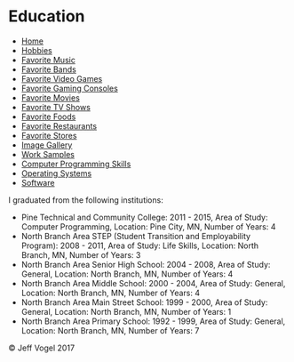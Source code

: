 <!DOCTYPE html>
<html>
	<head>
		<link href="styles/Website About Me - main.css" rel="stylesheet"/>
		<meta charset="UTF-8">
		<script type="text/javascript" src="javascript/Website About Me - Education.js"></script>
		<title>Website About Me - Education</title>
	</head>
	<body onload="EducationProcess()">
		<div class = "header">
			<h1>Education</h1>
		</div>
		<div class="nav">
			<ul>
				<li><a href="Website About Me - Main.md">Home</a></li>
				<li><a href="Website About Me - Hobbies.md">Hobbies</a></li>
				<li><a href="Website About Me - Favorite Music.md">Favorite Music</a></li>
				<li><a href="Website About Me - Favorite Bands.md">Favorite Bands</a></li>
				<li><a href="Website About Me - Favorite Video Games.md">Favorite Video Games</a></li>
				<li><a href="Website About Me - Favorite Gaming Consoles.md">Favorite Gaming Consoles</a></li>
				<li><a href="Website About Me - Favorite Movies.md">Favorite Movies</a></li>
				<li><a href="Website About Me - Favorite TV Shows.md">Favorite TV Shows</a></li>
				<li><a href="Website About Me - Favorite Foods.md">Favorite Foods</a></li>
				<li><a href="Website About Me - Favorite Restaurants.md">Favorite Restaurants</a></li>
				<li><a href="Website About Me - Favorite Stores.md">Favorite Stores</a></li>
				<li><a href="Website About Me - Image Gallery.md">Image Gallery</a></li>
				<li><a href="Website About Me - Work Samples.md">Work Samples</a></li>
				<li><a href="Website About Me - Computer Programming Skills.md">Computer Programming Skills</a></li>
				<li><a href="Website About Me - Operating Systems.md">Operating Systems</a></li>
				<li><a href="Website About Me - Software.md">Software</a></li>
			</ul>
		</div>
		<div class = "content">
			<p>I graduated from the following institutions:</p>
			<div id = "myEducationDivElement">
				<ul>
					<li>Pine Technical and Community College: 2011 - 2015, Area of Study: Computer Programming, Location: Pine City, MN, Number of Years: 4</li>
					<li>North Branch Area STEP (Student Transition and Employability Program): 2008 - 2011, Area of Study: Life Skills, Location: North Branch, MN, Number of Years: 3</li>
					<li>North Branch Area Senior High School: 2004 - 2008, Area of Study: General, Location: North Branch, MN, Number of Years: 4</li>
					<li>North Branch Area Middle School: 2000 - 2004, Area of Study: General, Location: North Branch, MN, Number of Years: 4</li>
					<li>North Branch Area Main Street School: 1999 - 2000, Area of Study: General, Location: North Branch, MN, Number of Years: 1</li>
					<li>North Branch Area Primary School: 1992 - 1999, Area of Study: General, Location: North Branch, MN, Number of Years: 7</li>
				</ul>
			</div>
		</div>
		<div class = "footer">
			<p>&copy; Jeff Vogel 2017</p>
		</div>
	</body>
</html>
